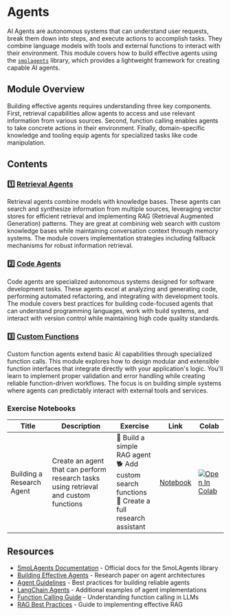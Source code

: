 # Agents

AI Agents are autonomous systems that can understand user requests, break them down into steps, and execute actions to accomplish tasks. They combine language models with tools and external functions to interact with their environment. This module covers how to build effective agents using the [`smolagents`](https://github.com/huggingface/smolagents) library, which provides a lightweight framework for creating capable AI agents.

## Module Overview

Building effective agents requires understanding three key components. First, retrieval capabilities allow agents to access and use relevant information from various sources. Second, function calling enables agents to take concrete actions in their environment. Finally, domain-specific knowledge and tooling equip agents for specialized tasks like code manipulation.

## Contents

### 1️⃣ [Retrieval Agents](./retrieval_agents.md)

Retrieval agents combine models with knowledge bases. These agents can search and synthesize information from multiple sources, leveraging vector stores for efficient retrieval and implementing RAG (Retrieval Augmented Generation) patterns. They are great at combining web search with custom knowledge bases while maintaining conversation context through memory systems. The module covers implementation strategies including fallback mechanisms for robust information retrieval.

### 2️⃣ [Code Agents](./code_agents.md)

Code agents are specialized autonomous systems designed for software development tasks. These agents excel at analyzing and generating code, performing automated refactoring, and integrating with development tools. The module covers best practices for building code-focused agents that can understand programming languages, work with build systems, and interact with version control while maintaining high code quality standards.

### 3️⃣ [Custom Functions](./custom_functions.md)

Custom function agents extend basic AI capabilities through specialized function calls. This module explores how to design modular and extensible function interfaces that integrate directly with your application's logic. You'll learn to implement proper validation and error handling while creating reliable function-driven workflows. The focus is on building simple systems where agents can predictably interact with external tools and services.

### Exercise Notebooks

| Title | Description | Exercise | Link | Colab |
|-------|-------------|----------|------|-------|
| Building a Research Agent | Create an agent that can perform research tasks using retrieval and custom functions | 🐢 Build a simple RAG agent <br> 🐕 Add custom search functions <br> 🦁 Create a full research assistant | [Notebook](./notebooks/agents.ipynb) | <a target="_blank" href="https://colab.research.google.com/github/huggingface/smol-course/blob/main/8_agents/notebooks/building_research_agent.ipynb"><img src="https://colab.research.google.com/assets/colab-badge.svg" alt="Open In Colab"/></a> |

## Resources

- [SmoLAgents Documentation](https://huggingface.co/docs/smolagents) - Official docs for the SmoLAgents library
- [Building Effective Agents](https://www.anthropic.com/research/building-effective-agents) - Research paper on agent architectures
- [Agent Guidelines](https://huggingface.co/docs/smolagents/tutorials/building_good_agents) - Best practices for building reliable agents
- [LangChain Agents](https://python.langchain.com/docs/modules/agents/) - Additional examples of agent implementations
- [Function Calling Guide](https://platform.openai.com/docs/guides/function-calling) - Understanding function calling in LLMs
- [RAG Best Practices](https://www.pinecone.io/learn/retrieval-augmented-generation/) - Guide to implementing effective RAG
